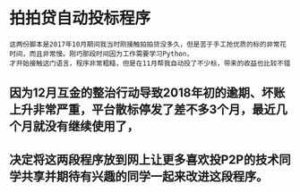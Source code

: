 # 拍拍贷自动投标程序


    这两份脚本是2017年10月期间我当时刚接触拍拍贷没多久，但是苦于手工抢优质的标的非常花时间，而且非常慢。刚巧那段时间因为工作需要学习Python，
    才开始接触这门语言，程序非常粗糙，但是在11月帮我自动投了不少标，带来的收益也比较不错




## 因为12月互金的整治行动导致2018年初的逾期、坏账上升非常严重，平台散标停发了差不多3个月，最近几个月就没有继续使用了，
## 决定将这两段程序放到网上让更多喜欢投P2P的技术同学共享并期待有兴趣的同学一起来改进这段程序。

